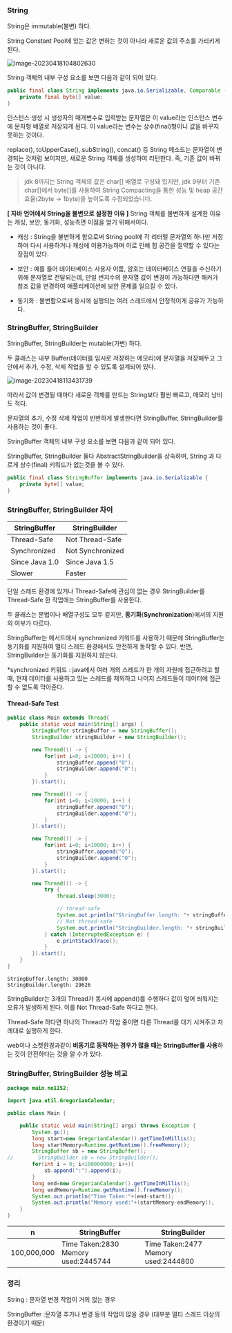 ### String

String은 immutable(불변) 하다.

String Constant Pool에 있는 값은 변하는 것이 아니라 새로운 값의 주소를 가리키게 된다.

![image-20230418104802630](/Users/youngkyoonim/TIL/iyk2h.github.io/images/image-20230418104802630.png)

String 객체의 내부 구성 요소를 보면 다음과 같이 되어 있다.

```java
public final class String implements java.io.Serializable, Comparable {
	private final byte[] value;
}
```

인스턴스 생성 시 생성자의 매개변수로 입력받는 문자열은 이 value라는 인스턴스 변수에 문자형 배열로 저장되게 된다. 이 value라는 변수는 상수(final)형이니 값을 바꾸지 못하는 것이다.

replace(), toUpperCase(), subString(), concat() 등 String 메소드는 문자열이 변경되는 것처럼 보이지만, 새로운 String 객체를 생성하여 리턴한다. 즉, 기존 값이 바뀌는 것이 아니다.



> jdk 8까지는 String 객체의 값은 char[] 배열로 구성돼 있지만, jdk 9부터 기존 char[]에서 byte[]를 사용하여 String Compacting을 통한 성능 및 heap 공간 효율(2byte -> 1byte)을 높이도록 수정되었습니다. 



**[ 자바 언어에서 String을 불변으로 설정한 이유 ]**
String 객체를 불변하게 설계한 이유는 캐싱, 보안, 동기화, 성능측면 이점을 얻기 위해서이다.

- 캐싱 : String을 불변하게 함으로써 String pool에 각 리터럴 문자열의 하나만 저장하며 다시 사용하거나 캐싱에 이용가능하며 이로 인해 힙 공간을 절약할 수 있다는 장점이 있다. 

- 보안 : 예를 들어 데이터베이스 사용자 이름, 암호는 데이터베이스 연결을 수신하기 위해 문자열로 전달되는데, 만일 번지수의 문자열 값이 변경이 가능하다면 해커가 참조 값을 변경하여 애플리케이션에 보안 문제를 일으킬 수 있다.

- 동기화 : 불변함으로써 동시에 실행되는 여러 스레드에서 안정적이게 공유가 가능하다.



### StringBuffer, StringBuilder

StringBuffer, StringBuilder는 mutable(가변) 하다.

두 클래스는 내부 Buffer(데이터를 임시로 저장하는 메모리)에 문자열을 저장해두고 그 안에서 추가, 수정, 삭제 작업을 할 수 있도록 설계되어 있다.

![image-20230418113431739](/Users/youngkyoonim/TIL/iyk2h.github.io/images/image-20230418113431739.png)

따라서 값이 변경될 때마다 새로운 객체를 만드는 String보다 훨씬 빠르고, 메모리 낭비도 적다.

문자열의 추가, 수정 삭제 작업이 빈번하게 발생한다면 StringBuffer, StringBuilder를 사용하는 것이 좋다.



StringBuffer 객체의 내부 구성 요소를 보면 다음과 같이 되어 있다.

StringBuffer, StringBuilder 둘다 AbstractStringBuilder을 상속하며, String 과 다르게 상수(final) 키워드가 없는것을 볼 수 있다.

```java
public final class StringBuffer implements java.io.Serializable {
	private byte[] value;
}
```





### StringBuffer, StringBuilder 차이

| StringBuffer   | StringBuilder    |
| -------------- | ---------------- |
| Thread-Safe    | Not Thread-Safe  |
| Synchronized   | Not Synchronized |
| Since Java 1.0 | Since Java 1.5   |
| Slower         | Faster           |

단일 스레드 환경에 있거나 Thread-Safe에 관심이 없는 경우 StringBuilder를 Thread-Safe 한 작업에는 StringBuffer를 사용한다.

두 클래스는 문법이나 배열구성도 모두 같지만, **동기화**(**Synchronization**)에서의 지원의 여부가 다르다. 

StringBuffer는 메서드에서 synchronized 키워드를 사용하기 때문에 StringBuffer는 동기화를 지원하여 멀티 스레드 환경에서도 안전하게 동작할 수 있다. 반면, StringBuilder는 동기화를 지원하지 않는다.

*synchronized 키워드 : java에서 여러 개의 스레드가 한 개의 자원에 접근하려고 할 때, 현재 데이터를 사용하고 있는 스레드를 제외하고 나머지 스레드들이 데이터에 접근할 수 없도록 막아준다.



#### Thread-Safe Test

```java
public class Main extends Thread{
    public static void main(String[] args) {
        StringBuffer stringBuffer = new StringBuffer();
        StringBuilder stringBuilder = new StringBuilder();

        new Thread(() -> {
            for(int i=0; i<10000; i++) {
                stringBuffer.append("O");
                stringBuilder.append("O");
            }
        }).start();

        new Thread(() -> {
            for(int i=0; i<10000; i++) {
                stringBuffer.append("O");
                stringBuilder.append("O");
            }
        }).start();

        new Thread(() -> {
            for(int i=0; i<10000; i++) {
                stringBuffer.append("O");
                stringBuilder.append("O");
            }
        }).start();

        new Thread(() -> {
            try {
                Thread.sleep(3000);

                // thread-safe
                System.out.println("StringBuffer.length: "+ stringBuffer.length());
                // Not thread-safe
                System.out.println("StringBuilder.length: "+ stringBuilder.length());
            } catch (InterruptedException e) {
                e.printStackTrace();
            }
        }).start();
    }
}
```

```shell
StringBuffer.length: 30000
StringBuilder.length: 29626
```



StringBuilder는 3개의 Thread가 동시에 append()를 수행하다 값이 덮어 씌워지는 오류가 발생하게 된다. 이를 Not Thread-Safe 하다고 한다.

Thread-Safe 하다면 하나의 Thread가 작업 중이면 다른 Thread를 대기 시켜주고 차례대로 실행하게 한다.

web이나 소켓환경과같이 **비동기로 동작하는 경우가 많을 때는 StringBuffer를 사용**하는 것이 안전하다는 것을 알 수가 있다.



### StringBuffer, StringBuilder 성능 비교

```java
package main.no1152;

import java.util.GregorianCalendar;

public class Main {

    public static void main(String[] args) throws Exception {
        System.gc();
        long start=new GregorianCalendar().getTimeInMillis();
        long startMemory=Runtime.getRuntime().freeMemory();
        StringBuffer sb = new StringBuffer();
//        StringBuilder sb = new StringBuilder();
        for(int i = 0; i<100000000; i++){
            sb.append(":").append(i);
        }
        long end=new GregorianCalendar().getTimeInMillis();
        long endMemory=Runtime.getRuntime().freeMemory();
        System.out.println("Time Taken:"+(end-start));
        System.out.println("Memory used:"+(startMemory-endMemory));
    }
}
```

| n           | StringBuffer                            | StringBuilder                           |
| ----------- | --------------------------------------- | --------------------------------------- |
| 100,000,000 | Time Taken:2830<br/>Memory used:2445744 | Time Taken:2477<br/>Memory used:2444800 |





### 정리

String : 문자열 변경 작업이 거의 없는 경우

StringBuffer :문자열 추가나 변경 등의 작업이 많을 경우 (대부분 멀티 스레드 이상의 환경이기 때문)

